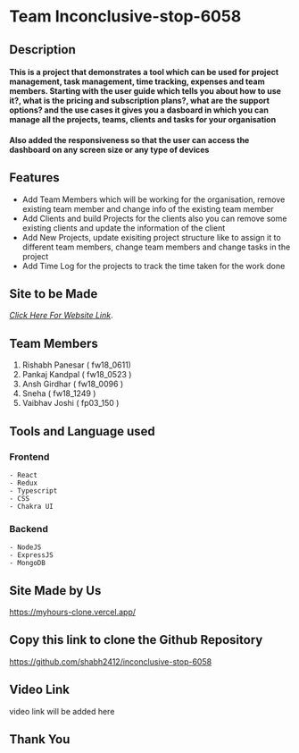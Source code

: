 # Team Inconclusive-stop-6058

## Description
#### This is a project that demonstrates a tool which can be used for project management, task management, time tracking, expenses and team members. Starting with the user guide which tells you about how to use it?, what is the pricing and subscription plans?, what are the support options? and the use cases it gives you a dasboard in which you can manage all the projects, teams, clients and tasks for your organisation

#### Also added the responsiveness so that the user can access the dashboard on any screen size or any type of devices

## Features
- Add Team Members which will be working for the organisation, remove existing team member and change info of the existing team member
- Add Clients and build Projects for the clients also you can remove some existing clients and update the information of the client
- Add New Projects, update exisiting project structure like to assign it to different team members, change team members and change tasks in the project
- Add Time Log for the projects to track the time taken for the work done

## Site to be Made
 *[Click Here For Website Link](https://myhours.com/)*.

## Team Members
1. Rishabh Panesar ( fw18_0611)
2. Pankaj Kandpal ( fw18_0523 )
3. Ansh Girdhar  ( fw18_0096 )
4. Sneha ( fw18_1249 )
5. Vaibhav Joshi ( fp03_150 )

## Tools and Language used
   ### Frontend
    - React
    - Redux
    - Typescript
    - CSS
    - Chakra UI
   ### Backend 
    - NodeJS
    - ExpressJS
    - MongoDB

## Site Made by Us
https://myhours-clone.vercel.app/

## Copy this link to clone the Github Repository
https://github.com/shabh2412/inconclusive-stop-6058

## Video Link
video link will be added here

## Thank You

